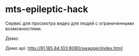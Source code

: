 # mts-epileptic-hack
Сервис для просмотра видео для людей с ограниченными возможностями.

Демо: 

Демо api: http://91.185.84.103:8080/swagger/index.html



